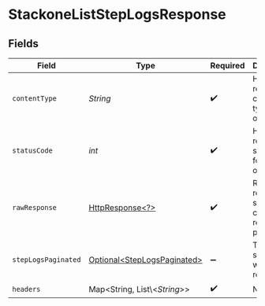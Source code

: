 # StackoneListStepLogsResponse


## Fields

| Field                                                                                                                | Type                                                                                                                 | Required                                                                                                             | Description                                                                                                          |
| -------------------------------------------------------------------------------------------------------------------- | -------------------------------------------------------------------------------------------------------------------- | -------------------------------------------------------------------------------------------------------------------- | -------------------------------------------------------------------------------------------------------------------- |
| `contentType`                                                                                                        | *String*                                                                                                             | :heavy_check_mark:                                                                                                   | HTTP response content type for this operation                                                                        |
| `statusCode`                                                                                                         | *int*                                                                                                                | :heavy_check_mark:                                                                                                   | HTTP response status code for this operation                                                                         |
| `rawResponse`                                                                                                        | [HttpResponse\<?>](https://docs.oracle.com/en/java/javase/11/docs/api/java.net.http/java/net/http/HttpResponse.html) | :heavy_check_mark:                                                                                                   | Raw HTTP response; suitable for custom response parsing                                                              |
| `stepLogsPaginated`                                                                                                  | [Optional\<StepLogsPaginated>](../../models/components/StepLogsPaginated.md)                                         | :heavy_minus_sign:                                                                                                   | The list of step logs was retrieved.                                                                                 |
| `headers`                                                                                                            | Map\<String, List\\<*String*>>                                                                                       | :heavy_check_mark:                                                                                                   | N/A                                                                                                                  |